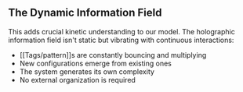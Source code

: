 ## The Dynamic Information Field

This adds crucial kinetic understanding to our model. The holographic information field isn't static but vibrating with continuous interactions:

- [[Tags/pattern]]s are constantly bouncing and multiplying
- New configurations emerge from existing ones
- The system generates its own complexity
- No external organization is required